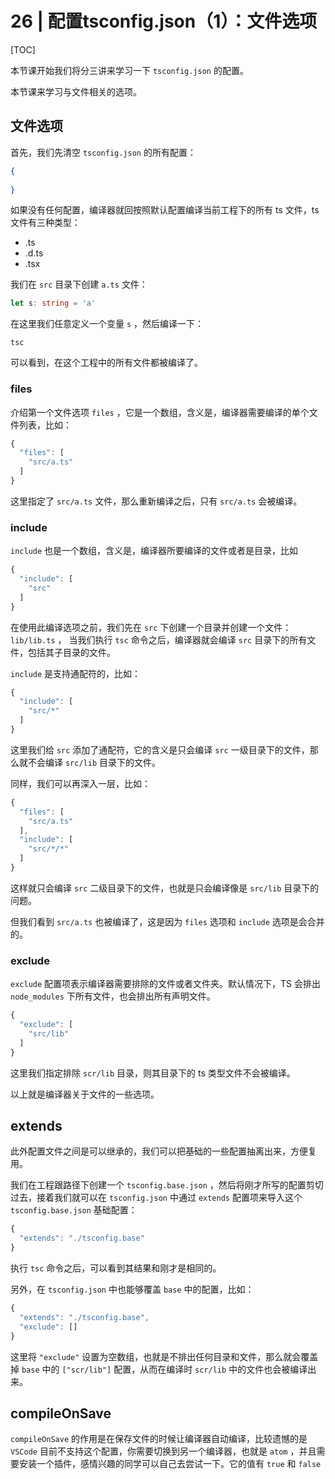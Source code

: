 # 26 | 配置tsconfig.json（1）：文件选项

[TOC]

本节课开始我们将分三讲来学习一下 `tsconfig.json` 的配置。

本节课来学习与文件相关的选项。

## 文件选项

首先，我们先清空 `tsconfig.json` 的所有配置：

```json
{
  
}
```

如果没有任何配置，编译器就回按照默认配置编译当前工程下的所有 ts 文件，ts 文件有三种类型：

- .ts
- .d.ts
- .tsx

我们在 `src` 目录下创建 `a.ts` 文件：

```ts
let s: string = 'a'
```

在这里我们任意定义一个变量 `s` ，然后编译一下：

```shell
tsc
```

可以看到，在这个工程中的所有文件都被编译了。

### files

介绍第一个文件选项 `files` ，它是一个数组，含义是，编译器需要编译的单个文件列表，比如：

```ts
{
  "files": [
    "src/a.ts"
  ]
}
```

这里指定了 `src/a.ts` 文件，那么重新编译之后，只有 `src/a.ts` 会被编译。

### include

`include` 也是一个数组，含义是，编译器所要编译的文件或者是目录，比如

```ts
{
  "include": [
    "src"
  ]
}
```

在使用此编译选项之前，我们先在 `src` 下创建一个目录并创建一个文件：`lib/lib.ts` ， 当我们执行 `tsc` 命令之后，编译器就会编译 `src` 目录下的所有文件，包括其子目录的文件。

`include` 是支持通配符的，比如：

```ts
{
  "include": [
    "src/*"
  ]
}
```

这里我们给 `src` 添加了通配符，它的含义是只会编译 `src` 一级目录下的文件，那么就不会编译 `src/lib` 目录下的文件。

同样，我们可以再深入一层，比如：

```ts
{
  "files": [
    "src/a.ts"
  ],
  "include": [
    "src/*/*"
  ]
}
```

这样就只会编译 `src` 二级目录下的文件，也就是只会编译像是 `src/lib` 目录下的问题。

但我们看到 `src/a.ts` 也被编译了，这是因为 `files` 选项和 `include` 选项是会合并的。

### exclude

`exclude` 配置项表示编译器需要排除的文件或者文件夹。默认情况下，TS 会排出 `node_modules` 下所有文件，也会排出所有声明文件。

```ts
{
  "exclude": [
    "src/lib"
  ]
}
```

这里我们指定排除 `scr/lib` 目录，则其目录下的 ts 类型文件不会被编译。



以上就是编译器关于文件的一些选项。

## extends

此外配置文件之间是可以继承的，我们可以把基础的一些配置抽离出来，方便复用。

我们在工程跟路径下创建一个 `tsconfig.base.json` ，然后将刚才所写的配置剪切过去，接着我们就可以在 `tsconfig.json` 中通过 `extends` 配置项来导入这个 `tsconfig.base.json` 基础配置：

```ts
{
  "extends": "./tsconfig.base"
}
```

执行 `tsc` 命令之后，可以看到其结果和刚才是相同的。

另外，在 `tsconfig.json` 中也能够覆盖 `base` 中的配置，比如：

```ts
{
  "extends": "./tsconfig.base",
  "exclude": []
}
```

这里将 `"exclude"` 设置为空数组，也就是不排出任何目录和文件，那么就会覆盖掉 `base` 中的 `["scr/lib"]` 配置，从而在编译时 `scr/lib` 中的文件也会被编译出来。



## compileOnSave

`compileOnSave` 的作用是在保存文件的时候让编译器自动编译，比较遗憾的是 `VSCode` 目前不支持这个配置，你需要切换到另一个编译器，也就是 `atom` ，并且需要安装一个插件，感情兴趣的同学可以自己去尝试一下。它的值有 `true` 和 `false`

































